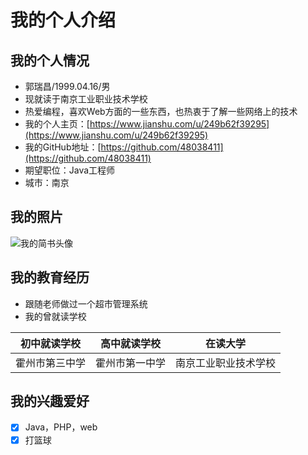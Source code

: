 # 我的个人介绍
## 我的个人情况
- 郭瑞昌/1999.04.16/男
- 现就读于南京工业职业技术学校
- 热爱编程，喜欢Web方面的一些东西，也热衷于了解一些网络上的技术
- 我的个人主页：[https://www.jianshu.com/u/249b62f39295](https://www.jianshu.com/u/249b62f39295)
- 我的GitHub地址：[https://github.com/48038411](https://github.com/48038411)
- 期望职位：Java工程师
- 城市：南京
## 我的照片
![我的简书头像](https://ss0.bdstatic.com/94oJfD_bAAcT8t7mm9GUKT-xh_/timg?image&quality=100&size=b4000_4000&sec=1552294907&di=c93869bbd64236c3c243ade7b9166dc2&src=http://img3.duitang.com/uploads/item/201506/23/20150623222404_2HLWx.jpeg)
## 我的教育经历
- 跟随老师做过一个超市管理系统
- 我的曾就读学校

| 初中就读学校 | 高中就读学校 | 在读大学 |
| ------ | ------ | ------ |
| 霍州市第三中学 | 霍州市第一中学 | 南京工业职业技术学校 |
## 我的兴趣爱好
- [x] Java，PHP，web
- [x] 打篮球
